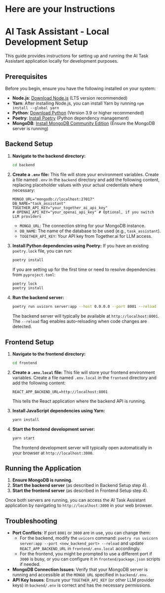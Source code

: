 # Here are your Instructions

# AI Task Assistant - Local Development Setup

This guide provides instructions for setting up and running the AI Task Assistant application locally for development purposes.

## Prerequisites

Before you begin, ensure you have the following installed on your system:

* **Node.js**: [Download Node.js](https://nodejs.org/) (LTS version recommended)
* **Yarn**: After installing Node.js, you can install Yarn by running `npm install --global yarn`
* **Python**: [Download Python](https://www.python.org/downloads/) (Version 3.9 or higher recommended)
* **Poetry**: [Install Poetry](https://python-poetry.org/docs/#installation) (Python dependency management)
* **MongoDB**: [Install MongoDB Community Edition](https://www.mongodb.com/try/download/community) (Ensure the MongoDB server is running)

## Backend Setup

1. **Navigate to the backend directory:**

   ```bash
   cd backend
   ```

2. **Create a `.env` file:**
   This file will store your environment variables. Create a file named `.env` in the `backend` directory and add the following content, replacing placeholder values with your actual credentials where necessary:

   ```env
   MONGO_URL="mongodb://localhost:27017"
   DB_NAME="task_assistant"
   TOGETHER_API_KEY="your_together_ai_api_key"
   # OPENAI_API_KEY="your_openai_api_key" # Optional, if you switch LLM providers
   ```

   * `MONGO_URL`: The connection string for your MongoDB instance.
   * `DB_NAME`: The name of the database to be used (e.g., `task_assistant`).
   * `TOGETHER_API_KEY`: Your API key from Together.ai for LLM access.

3. **Install Python dependencies using Poetry:**
   If you have an existing `poetry.lock` file, you can run:

   ```bash
   poetry install
   ```

   If you are setting up for the first time or need to resolve dependencies from `pyproject.toml`:

   ```bash
   poetry lock
   poetry install
   ```

4. **Run the backend server:**

   ```bash
   poetry run uvicorn server:app --host 0.0.0.0 --port 8001 --reload
   ```

   The backend server will typically be available at `http://localhost:8001`. The `--reload` flag enables auto-reloading when code changes are detected.

## Frontend Setup

1. **Navigate to the frontend directory:**

   ```bash
   cd frontend
   ```

2. **Create a `.env.local` file:**
   This file will store your frontend environment variables. Create a file named `.env.local` in the `frontend` directory and add the following content:

   ```env
   REACT_APP_BACKEND_URL=http://localhost:8001
   ```

   This tells the React application where the backend API is running.

3. **Install JavaScript dependencies using Yarn:**

   ```bash
   yarn install
   ```

4. **Start the frontend development server:**

   ```bash
   yarn start
   ```

   The frontend development server will typically open automatically in your browser at `http://localhost:3000`.

## Running the Application

1. **Ensure MongoDB is running.**
2. **Start the backend server** (as described in Backend Setup step 4).
3. **Start the frontend server** (as described in Frontend Setup step 4).

Once both servers are running, you can access the AI Task Assistant application by navigating to `http://localhost:3000` in your web browser.

## Troubleshooting

* **Port Conflicts**: If port `8001` or `3000` are in use, you can change them:
  * For the backend, modify the `uvicorn` command: `poetry run uvicorn server:app --port <new_backend_port> --reload` and update `REACT_APP_BACKEND_URL` in `frontend/.env.local` accordingly.
  * For the frontend, you might be prompted to use a different port if `3000` is busy, or you can configure it in `frontend/package.json` scripts if needed.
* **MongoDB Connection Issues**: Verify that your MongoDB server is running and accessible at the `MONGO_URL` specified in `backend/.env`.
* **API Key Issues**: Ensure your `TOGETHER_API_KEY` (or other LLM provider keys) in `backend/.env` is correct and has the necessary permissions.
